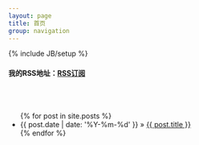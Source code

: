 ```yaml
---
layout: page
title: 首页
group: navigation
---
```

{% include JB/setup %}

<h4>我的RSS地址：<a href="/atom.xml">RSS订阅</a></h4>
<br/>
<br/>
<ul class="posts">
  {% for post in site.posts %}
    <li><span>{{ post.date | date: '%Y-%m-%d' }}</span> &raquo; <a href="{{ BASE_PATH }}{{ post.url }}">{{ post.title }}</a></li>
  {% endfor %}
</ul>

